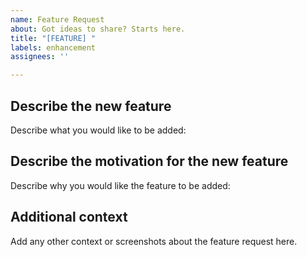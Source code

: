 ```yaml
---
name: Feature Request
about: Got ideas to share? Starts here.
title: "[FEATURE] "
labels: enhancement
assignees: ''

---
```


## **Describe the new feature**
Describe what you would like to be added:



## **Describe the motivation for the new feature**
Describe why you would like the feature to be added:


## **Additional context**
Add any other context or screenshots about the feature request here.
